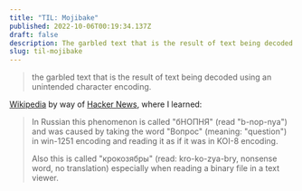```yaml
---
title: "TIL: Mojibake"
published: 2022-10-06T00:19:34.137Z
draft: false
description: The garbled text that is the result of text being decoded using an unintended character encoding.
slug: til-mojibake
---
```

> the garbled text that is the result of text being decoded using an unintended character encoding.

[Wikipedia](https://en.wikipedia.org/wiki/Mojibake) by way of [Hacker News](https://news.ycombinator.com/item?id=33053918), where I learned:

> In Russian this phenomenon is called "бНОПНЯ" (read "b-nop-nya") and was caused by taking the word "Вопрос" (meaning: "question") in win-1251 encoding and reading it as if it was in KOI-8 encoding.
>
> Also this is called "крокозябры" (read: kro-ko-zya-bry, nonsense word, no translation) especially when reading a binary file in a text viewer.